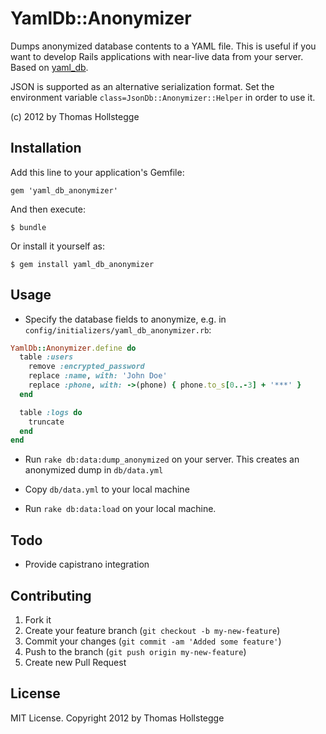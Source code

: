 # YamlDb::Anonymizer

Dumps anonymized database contents to a YAML file. This is useful if you want to develop Rails applications with near-live data from your server. Based on [yaml_db](https://github.com/zweitag/yaml_db).

JSON is supported as an alternative serialization format. Set the environment variable `class=JsonDb::Anonymizer::Helper` in order to use it.

(c) 2012 by Thomas Hollstegge

## Installation

Add this line to your application's Gemfile:

    gem 'yaml_db_anonymizer'

And then execute:

    $ bundle

Or install it yourself as:

    $ gem install yaml_db_anonymizer

## Usage

* Specify the database fields to anonymize, e.g. in
   `config/initializers/yaml_db_anonymizer.rb`:

```ruby
YamlDb::Anonymizer.define do
  table :users
    remove :encrypted_password
    replace :name, with: 'John Doe'
    replace :phone, with: ->(phone) { phone.to_s[0..-3] + '***' }
  end

  table :logs do
    truncate
  end
end
```

* Run `rake db:data:dump_anonymized` on your server. This creates an anonymized dump in `db/data.yml`

* Copy `db/data.yml` to your local machine

* Run `rake db:data:load` on your local machine.

## Todo

* Provide capistrano integration

## Contributing

1. Fork it
2. Create your feature branch (`git checkout -b my-new-feature`)
3. Commit your changes (`git commit -am 'Added some feature'`)
4. Push to the branch (`git push origin my-new-feature`)
5. Create new Pull Request

## License

MIT License. Copyright 2012 by Thomas Hollstegge
